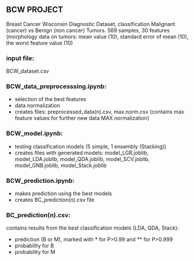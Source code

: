## BCW PROJECT
Breast Cancer Wisconsin Diagnostic Dataset, classification Malignant (cancer) vs Benign (non cancer) Tumors.
569 samples, 30 features (morphology data on tumors: mean value (10), standard error of mean (10), the worst feature value (10)

### input file:
BCW_dataset.csv

### BCW_data_preprocesssing.ipynb:
- selection of the best features
- data normalization
- creates files: preprocessed_data(n).csv, max.norm.csv (contains max feature values for further new data MAX normalization)

### BCW_model.ipynb:
- testing classification models (5 simple, 1 ensembly (Stacking))
- creates files with generated models: model_LGR.joblib, model_LDA.joblib, model_QDA.joblib, model_SCV.joblib, model_GNB.joblib, model_Stack.joblib

### BCW_prediction.ipynb:
- makes prediction using the best models
- creates BC_prediction(n).csv file

### BC_prediction(n).csv:
contains results from the best classification models (LDA, QDA, Stack):
- prediction (B or M), marked with * for P>0.99 and ** for P>0.999 
- probability for B
- probability for M
